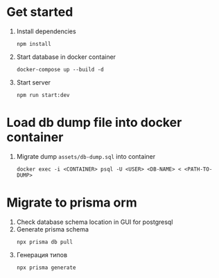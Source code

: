 # Get started
1. Install dependencies
    ```shell
    npm install
    ```
2. Start database in docker container
    ```shell
    docker-compose up --build -d
    ```
3. Start server
    ```shell
    npm run start:dev
    ```

# Load db dump file into docker container
1. Migrate dump `assets/db-dump.sql` into container
    ```shell
    docker exec -i <CONTAINER> psql -U <USER> <DB-NAME> < <PATH-TO-DUMP>
    ```

# Migrate to prisma orm
1. Check database schema location in GUI for postgresql
2. Generate prisma schema
    ```shell
    npx prisma db pull
    ```
3. Генерация типов
    ```shell
    npx prisma generate
    ```
